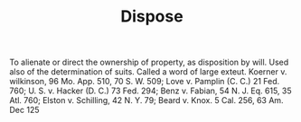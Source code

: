 ---
title: Dispose
letter: D
permalink: "/definitions/bld-dispose.html"
body: To alienate or direct the ownership of property, as disposition by will. Used
  also of the determination of suits. Called a word of large exteut. Koerner v. wilkinson,
  96 Mo. App. 510, 70 S. W. 509; Love v. Pamplin (C. C.) 21 Fed. 760; U. S. v. Hacker
  (D. C.) 73 Fed. 294; Benz v. Fabian, 54 N. J. Eq. 615, 35 Atl. 760; Elston v. Schilling,
  42 N. Y. 79; Beard v. Knox. 5 Cal. 256, 63 Am. Dec 125
published_at: '2018-07-07'
source: Black's Law Dictionary 2nd Ed (1910)
layout: post
---